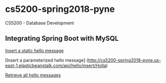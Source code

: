 # cs5200-spring2018-pyne
CS5200 - Database Development



## Integrating Spring Boot with MySQL

[Insert a static hello message](http://cs5200-spring2018-pyne.us-east-1.elasticbeanstalk.com/api/hello/insert)

[Insert a parameterized hello message] (http://cs5200-spring2018-pyne.us-east-1.elasticbeanstalk.com/api/hello/insert/Holla)

[Retrieve all hello messages](http://cs5200-spring2018-pyne.us-east-1.elasticbeanstalk.com/api/hello/select/all)
